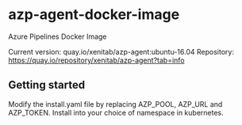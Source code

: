 # azp-agent-docker-image
Azure Pipelines Docker Image

Current version: quay.io/xenitab/azp-agent:ubuntu-16.04
Repository: https://quay.io/repository/xenitab/azp-agent?tab=info

## Getting started

Modify the install.yaml file by replacing AZP_POOL, AZP_URL and AZP_TOKEN. Install into your choice of namespace in kubernetes.